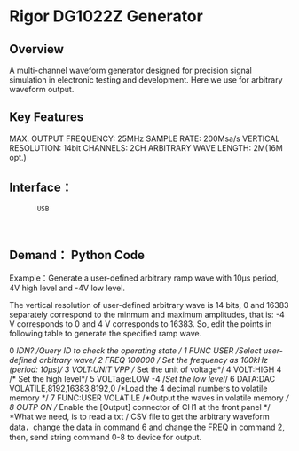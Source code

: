 # Rigor DG1022Z Generator

## Overview
A multi-channel waveform generator designed for precision signal simulation in electronic testing and development. Here we use for arbitrary waveform output.

## Key Features
MAX. OUTPUT FREQUENCY: 25MHz
SAMPLE RATE: 200Msa/s
VERTICAL RESOLUTION: 14bit
CHANNELS: 2CH
ARBITRARY WAVE LENGTH: 2M(16M opt.)


## Interface：
           USB 
​
## Demand： Python Code
Example：Generate a user-defined arbitrary ramp wave with 10μs period, 4V high level and -4V low level.
 
The vertical resolution of user-defined arbitrary wave is 14 bits, 0 and 16383 separately correspond to the minmum and maximum amplitudes, that is: -4 V corresponds to 0 and 4 V corresponds to 16383. So, edit the points in following table to generate the specified ramp wave.
 
0 *IDN? /*Query ID to check the operating state */ 
1 FUNC USER /*Select user-defined arbitrary wave*/ 
2 FREQ 100000 /* Set the frequency as 100kHz (period: 10μs)*/ 
3 VOLT:UNIT VPP /* Set the unit of voltage*/ 
4 VOLT:HIGH 4 /* Set the high level*/ 
5 VOLTage:LOW -4 /*Set the low level*/ 
6 DATA:DAC VOLATILE,8192,16383,8192,0 /*Load the 4 decimal numbers to volatile memory */ 
7 FUNC:USER VOLATILE /*Output the waves in volatile memory */ 
8 OUTP ON /* Enable the [Output] connector of CH1 at the front panel */
*What we need, is to read a txt / CSV file to get the arbitrary waveform data，change the data in command 6 and change the FREQ in command 2, then, send string  command 0-8 to device for output.  


     